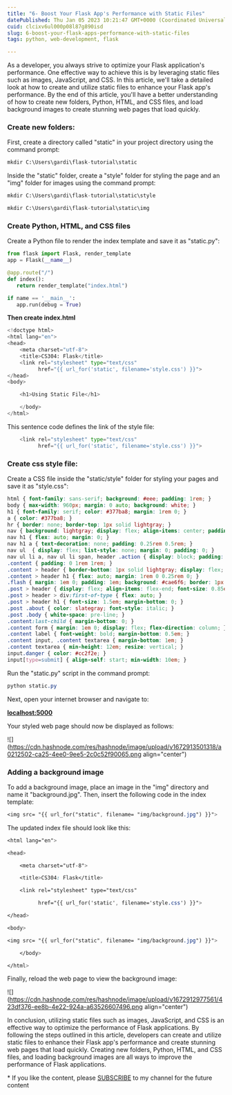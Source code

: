 ```yaml
---
title: "6- Boost Your Flask App's Performance with Static Files"
datePublished: Thu Jan 05 2023 10:21:47 GMT+0000 (Coordinated Universal Time)
cuid: clcixv6ul000p08l87g890isd
slug: 6-boost-your-flask-apps-performance-with-static-files
tags: python, web-development, flask

---
```


As a developer, you always strive to optimize your Flask application's performance. One effective way to achieve this is by leveraging static files such as images, JavaScript, and CSS. In this article, we'll take a detailed look at how to create and utilize static files to enhance your Flask app's performance. By the end of this article, you'll have a better understanding of how to create new folders, Python, HTML, and CSS files, and load background images to create stunning web pages that load quickly.

### **Create new folders:**

First, create a directory called "static" in your project directory using the command prompt:

```python
mkdir C:\Users\gardi\flask-tutorial\static
```

Inside the "static" folder, create a "style" folder for styling the page and an "img" folder for images using the command prompt:

```python
mkdir C:\Users\gardi\flask-tutorial\static\style
```

```python
mkdir C:\Users\gardi\flask-tutorial\static\img
```

### **Create Python, HTML, and CSS files**

Create a Python file to render the index template and save it as "static.py":

```python
from flask import Flask, render_template
app = Flask(__name__)

@app.route("/")
def index():
   return render_template("index.html")

if name == '__main__':
   app.run(debug = True)
```

**Then create index.html**

```python
<!doctype html>
<html lang="en">
<head>
    <meta charset="utf-8">
    <title>CS304: Flask</title>
    <link rel="stylesheet" type="text/css" 
          href="{{ url_for('static', filename='style.css') }}">
</head>
<body>

    <h1>Using Static File</h1>

    </body>
</html>
```

This sentence code defines the link of the style file:

```python
    <link rel="stylesheet" type="text/css" 
          href="{{ url_for('static', filename='style.css') }}">
```

### **Create css style file:**

Create a CSS file inside the "static/style" folder for styling your pages and save it as "style.css":

```css
html { font-family: sans-serif; background: #eee; padding: 1rem; }
body { max-width: 960px; margin: 0 auto; background: white; }
h1 { font-family: serif; color: #377ba8; margin: 1rem 0; }
a { color: #377ba8; }
hr { border: none; border-top: 1px solid lightgray; }
nav { background: lightgray; display: flex; align-items: center; padding: 0 0.5rem; }
nav h1 { flex: auto; margin: 0; }
nav h1 a { text-decoration: none; padding: 0.25rem 0.5rem; }
nav ul  { display: flex; list-style: none; margin: 0; padding: 0; }
nav ul li a, nav ul li span, header .action { display: block; padding: 0.5rem; }
.content { padding: 0 1rem 1rem; }
.content > header { border-bottom: 1px solid lightgray; display: flex; align-items: flex-end; }
.content > header h1 { flex: auto; margin: 1rem 0 0.25rem 0; }
.flash { margin: 1em 0; padding: 1em; background: #cae6f6; border: 1px solid #377ba8; }
.post > header { display: flex; align-items: flex-end; font-size: 0.85em; }
.post > header > div:first-of-type { flex: auto; }
.post > header h1 { font-size: 1.5em; margin-bottom: 0; }
.post .about { color: slategray; font-style: italic; }
.post .body { white-space: pre-line; }
.content:last-child { margin-bottom: 0; }
.content form { margin: 1em 0; display: flex; flex-direction: column; }
.content label { font-weight: bold; margin-bottom: 0.5em; }
.content input, .content textarea { margin-bottom: 1em; }
.content textarea { min-height: 12em; resize: vertical; }
input.danger { color: #cc2f2e; }
input[type=submit] { align-self: start; min-width: 10em; }
```

Run the "static.py" script in the command prompt:

```css
python static.py
```

Next, open your internet browser and navigate to:

[**localhost:5000**](http://localhost:5000)

Your styled web page should now be displayed as follows:

![](https://cdn.hashnode.com/res/hashnode/image/upload/v1672913501318/a0212502-ca25-4ee0-9ee5-2c0c52f90065.png align="center")

### **Adding a background image**

To add a background image, place an image in the "img" directory and name it "background.jpg". Then, insert the following code in the index template:

```css
<img src= "{{ url_for("static", filename= "img/background.jpg") }}">
```

The updated index file should look like this:

```css
<html lang="en">

<head>

    <meta charset="utf-8">

    <title>CS304: Flask</title>

    <link rel="stylesheet" type="text/css"

          href="{{ url_for('static', filename='style.css') }}">

</head>

<body>

<img src= "{{ url_for("static", filename= "img/background.jpg") }}">

    </body>

</html>
```

Finally, reload the web page to view the background image:

![](https://cdn.hashnode.com/res/hashnode/image/upload/v1672912977561/423df376-ee8b-4e22-924a-a63526607496.png align="center")

In conclusion, utilizing static files such as images, JavaScript, and CSS is an effective way to optimize the performance of Flask applications. By following the steps outlined in this article, developers can create and utilize static files to enhance their Flask app's performance and create stunning web pages that load quickly. Creating new folders, Python, HTML, and CSS files, and loading background images are all ways to improve the performance of Flask applications.

\* If you like the content, please [SUBSCRIBE](https://www.youtube.com/channel/UCpbWlHEqBSnJb6i4UemXQpA?sub_confirmation=1) to my channel for the future content